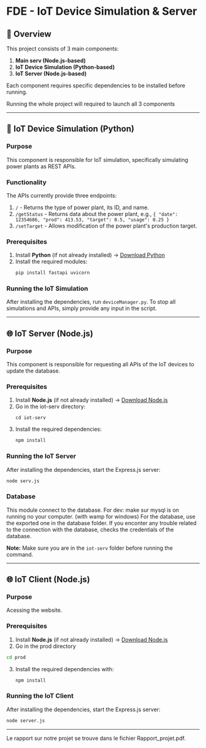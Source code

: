 # FDE - IoT Device Simulation & Server

## 📌 Overview
This project consists of 3 main components:
1. **Main serv (Node.js-based)**
2. **IoT Device Simulation (Python-based)**
3. **IoT Server (Node.js-based)**

Each component requires specific dependencies to be installed before running.

Running the whole project will required to launch all 3 components

---

## 🚀 IoT Device Simulation (Python)
### **Purpose**
This component is responsible for IoT simulation, specifically simulating power plants as REST APIs.

### **Functionality**
The APIs currently provide three endpoints:
1. `/` - Returns the type of power plant, its ID, and name.
2. `/getStatus` - Returns data about the power plant, e.g., `{ "date": 12354686, "prod": 413.53, "target": 0.5, "usage": 0.25 }`
3. `/setTarget` - Allows modification of the power plant's production target.

### **Prerequisites**
1. Install **Python** (if not already installed) → [Download Python](https://www.python.org/downloads/)
2. Install the required modules:
   ```sh
   pip install fastapi uvicorn
   ```

### **Running the IoT Simulation**
After installing the dependencies, run `deviceManager.py`. To stop all simulations and APIs, simply provide any input in the script.

---

## 🌐 IoT Server (Node.js)
### **Purpose**
This component is responsible for requesting all APIs of the IoT devices to update the database.

### **Prerequisites**
1. Install **Node.js** (if not already installed) → [Download Node.js](https://nodejs.org/)
2. Go in the iot-serv directory:
   ```
   cd iot-serv
   ```
3. Install the required dependencies:
   ```sh
   npm install
   ```

### **Running the IoT Server**
After installing the dependencies, start the Express.js server:
```sh
node serv.js
```

### Database
This module connect to the database. 
For dev: make sur mysql is on running no your computer. (with wamp for windows) 
For the database, use the exported one in the database folder. If you enconter any trouble related to the connection with the database, checks the credentials of the database.

**Note:** Make sure you are in the `iot-serv` folder before running the command.

---

## 🌐 IoT Client (Node.js)
### **Purpose**
Acessing the website.

### **Prerequisites**
1. Install **Node.js** (if not already installed) → [Download Node.js](https://nodejs.org/)
2. Go in the prod directory
```sh
cd prod
```
3. Install the required dependencies with:
   ```sh
   npm install
   ```

### **Running the IoT Client**
After installing the dependencies, start the Express.js server:
```sh
node server.js
```

---

Le rapport sur notre projet se trouve dans le fichier Rapport_projet.pdf.
